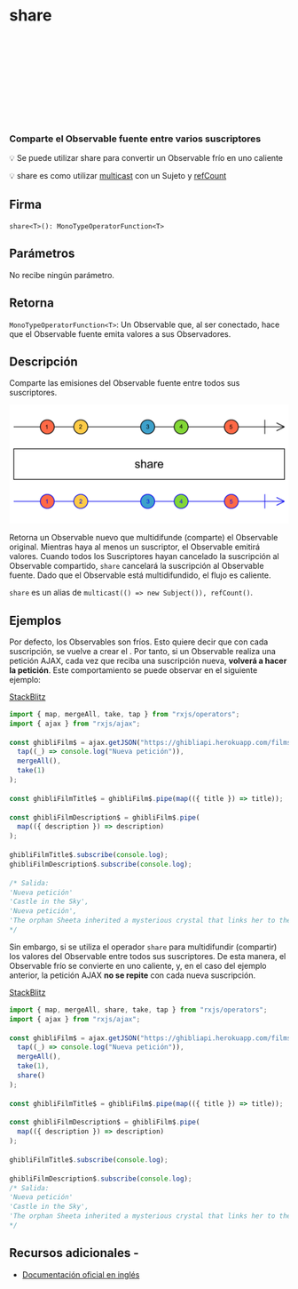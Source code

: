 <div class="page-heading">

# share

<a target="_blank" href="https://github.com/ReactiveX/rxjs/blob/master/src/internal/operators/share.ts">
<svg>
  <use xlink:href="/assets/icons/github.svg#github"></use>
</svg>
</a>
</div>

### Comparte el Observable fuente entre varios suscriptores

💡 Se puede utilizar share para convertir un Observable frío en uno caliente

💡 share es como utilizar <a href="/operators/multicasting/multicast">multicast</a> con un Sujeto y <a href="/operators/multicasting/refCount">refCount</a>

## Firma

`share<T>(): MonoTypeOperatorFunction<T>`

## Parámetros

No recibe ningún parámetro.

## Retorna

`MonoTypeOperatorFunction<T>`: Un Observable que, al ser conectado, hace que el Observable fuente emita valores a sus Observadores.

## Descripción

Comparte las emisiones del Observable fuente entre todos sus suscriptores.

<img src="/assets/images/marble-diagrams/multicasting/share.png" alt="Diagrama de canicas del operador share">

Retorna un Observable nuevo que multidifunde (comparte) el Observable original. Mientras haya al menos un suscriptor, el Observable emitirá valores. Cuando todos los Suscriptores hayan cancelado la suscripción al Observable compartido, `share` cancelará la suscripción al Observable fuente. Dado que el Observable está multidifundido, el flujo es caliente.

`share` es un alias de `multicast(() => new Subject()), refCount()`.

## Ejemplos

Por defecto, los Observables son fríos. Esto quiere decir que con cada suscripción, se vuelve a crear el . Por tanto, si un Observable realiza una petición AJAX, cada vez que reciba una suscripción nueva, **volverá a hacer la petición**. Este comportamiento se puede observar en el siguiente ejemplo:

[StackBlitz](https://stackblitz.com/edit/docu-rxjs-share?file=index.ts)

```javascript
import { map, mergeAll, take, tap } from "rxjs/operators";
import { ajax } from "rxjs/ajax";

const ghibliFilm$ = ajax.getJSON("https://ghibliapi.herokuapp.com/films").pipe(
  tap((_) => console.log("Nueva petición")),
  mergeAll(),
  take(1)
);

const ghibliFilmTitle$ = ghibliFilm$.pipe(map(({ title }) => title));

const ghibliFilmDescription$ = ghibliFilm$.pipe(
  map(({ description }) => description)
);

ghibliFilmTitle$.subscribe(console.log);
ghibliFilmDescription$.subscribe(console.log);

/* Salida: 
'Nueva petición'
'Castle in the Sky',
'Nueva petición',
'The orphan Sheeta inherited a mysterious crystal that links her to the mythical...'
*/
```

Sin embargo, si se utiliza el operador `share` para multidifundir (compartir) los valores del Observable entre todos sus suscriptores. De esta manera, el Observable frío se convierte en uno caliente, y, en el caso del ejemplo anterior, la petición AJAX **no se repite** con cada nueva suscripción.

[StackBlitz](https://stackblitz.com/edit/docu-rxjs-share-2?file=index.ts)

```javascript
import { map, mergeAll, share, take, tap } from "rxjs/operators";
import { ajax } from "rxjs/ajax";

const ghibliFilm$ = ajax.getJSON("https://ghibliapi.herokuapp.com/films").pipe(
  tap((_) => console.log("Nueva petición")),
  mergeAll(),
  take(1),
  share()
);

const ghibliFilmTitle$ = ghibliFilm$.pipe(map(({ title }) => title));

const ghibliFilmDescription$ = ghibliFilm$.pipe(
  map(({ description }) => description)
);

ghibliFilmTitle$.subscribe(console.log);

ghibliFilmDescription$.subscribe(console.log);
/* Salida: 
'Nueva petición'
'Castle in the Sky',
'The orphan Sheeta inherited a mysterious crystal that links her to the mythical...'
*/
```

## Recursos adicionales -

- <a target="_blank" href="https://rxjs.dev/api/operators/share">Documentación oficial en inglés</a>
